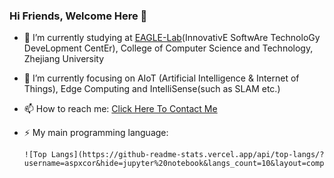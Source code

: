 ### Hi Friends, Welcome Here 👋
- 🔭 I’m currently studying at [EAGLE-Lab](http://eagle.zju.edu.cn)(InnovativE SoftwAre TechnoloGy DeveLopment CentEr), College of Computer Science and Technology, Zhejiang University
- 🌱 I’m currently focusing on AIoT (Artificial Intelligence & Internet of Things), Edge Computing and IntelliSense(such as SLAM etc.)
- 📫 How to reach me: [Click Here To Contact Me](mailto:aspxcor@gmail.com)
- ⚡ My main programming language: 

      ![Top Langs](https://github-readme-stats.vercel.app/api/top-langs/?username=aspxcor&hide=jupyter%20notebook&langs_count=10&layout=compact)

<!--
**aspxcor/aspxcor** is a ✨ _special_ ✨ repository because its `README.md` (this file) appears on your GitHub profile.

Here are some ideas to get you started:

- 🔭 I’m currently working on ...
- 🌱 I’m currently learning ...
- 👯 I’m looking to collaborate on ...
- 🤔 I’m looking for help with ...
- 💬 Ask me about ...
- 📫 How to reach me: ...
- 😄 Pronouns: ...
- ⚡ Fun fact: ...
-->
